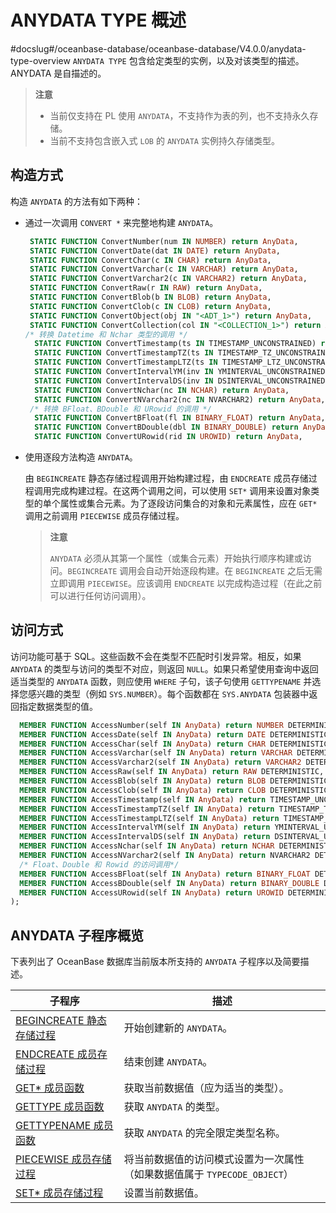 ANYDATA TYPE 概述 
====================================
#docslug#/oceanbase-database/oceanbase-database/V4.0.0/anydata-type-overview
`ANYDATA TYPE` 包含给定类型的实例，以及对该类型的描述。ANYDATA 是自描述的。
>**注意**
>
>* 当前仅支持在 PL 使用 `ANYDATA`，不支持作为表的列，也不支持永久存储。
>* 当前不支持包含嵌入式 `LOB` 的 `ANYDATA` 实例持久存储类型。

  




构造方式 
-------------------------

构造 `ANYDATA` 的方法有如下两种：

* 通过一次调用 `CONVERT *` 来完整地构建 `ANYDATA`。

  ```sql
   STATIC FUNCTION ConvertNumber(num IN NUMBER) return AnyData,
   STATIC FUNCTION ConvertDate(dat IN DATE) return AnyData,
   STATIC FUNCTION ConvertChar(c IN CHAR) return AnyData,
   STATIC FUNCTION ConvertVarchar(c IN VARCHAR) return AnyData,
   STATIC FUNCTION ConvertVarchar2(c IN VARCHAR2) return AnyData,
   STATIC FUNCTION ConvertRaw(r IN RAW) return AnyData,
   STATIC FUNCTION ConvertBlob(b IN BLOB) return AnyData,
   STATIC FUNCTION ConvertClob(c IN CLOB) return AnyData,
   STATIC FUNCTION ConvertObject(obj IN "<ADT_1>") return AnyData,
   STATIC FUNCTION ConvertCollection(col IN "<COLLECTION_1>") return AnyData,
  /* 转换 Datetime 和 Nchar 类型的调用 */
    STATIC FUNCTION ConvertTimestamp(ts IN TIMESTAMP_UNCONSTRAINED) return AnyData,
    STATIC FUNCTION ConvertTimestampTZ(ts IN TIMESTAMP_TZ_UNCONSTRAINED) return AnyData,
    STATIC FUNCTION ConvertTimestampLTZ(ts IN TIMESTAMP_LTZ_UNCONSTRAINED) return AnyData,
    STATIC FUNCTION ConvertIntervalYM(inv IN YMINTERVAL_UNCONSTRAINED) return AnyData,
    STATIC FUNCTION ConvertIntervalDS(inv IN DSINTERVAL_UNCONSTRAINED) return AnyData,
    STATIC FUNCTION ConvertNchar(nc IN NCHAR) return AnyData,
    STATIC FUNCTION ConvertNVarchar2(nc IN NVARCHAR2) return AnyData,
   /* 转换 BFloat、BDouble 和 URowid 的调用 */
    STATIC FUNCTION ConvertBFloat(fl IN BINARY_FLOAT) return AnyData,
    STATIC FUNCTION ConvertBDouble(dbl IN BINARY_DOUBLE) return AnyData,
    STATIC FUNCTION ConvertURowid(rid IN UROWID) return AnyData,
  ```

  


* 使用逐段方法构造 `ANYDATA`。 

  由 `BEGINCREATE` 静态存储过程调用开始构建过程，由 `ENDCREATE` 成员存储过程调用完成构建过程。在这两个调用之间，可以使用 `SET*` 调用来设置对象类型的单个属性或集合元素。为了逐段访问集合的对象和元素属性，应在 `GET*` 调用之前调用 `PIECEWISE` 成员存储过程。
  >**注意**
  >
  >`ANYDATA` 必须从其第一个属性（或集合元素）开始执行顺序构建或访问。`BEGINCREATE` 调用会自动开始逐段构建。在 `BEGINCREATE` 之后无需立即调用 `PIECEWISE`。应该调用 `ENDCREATE` 以完成构造过程（在此之前可以进行任何访问调用）。
  




访问方式 
-------------------------

访问功能可基于 SQL。这些函数不会在类型不匹配时引发异常。相反，如果 `ANYDATA` 的类型与访问的类型不对应，则返回 `NULL`。如果只希望使用查询中返回适当类型的 `ANYDATA` 函数，则应使用 `WHERE` 子句，该子句使用 `GETTYPENAME` 并选择您感兴趣的类型（例如 `SYS.NUMBER`）。每个函数都在 `SYS.ANYDATA` 包装器中返回指定数据类型的值。

```sql
  MEMBER FUNCTION AccessNumber(self IN AnyData) return NUMBER DETERMINISTIC,
  MEMBER FUNCTION AccessDate(self IN AnyData) return DATE DETERMINISTIC,
  MEMBER FUNCTION AccessChar(self IN AnyData) return CHAR DETERMINISTIC,
  MEMBER FUNCTION AccessVarchar(self IN AnyData) return VARCHAR DETERMINISTIC,
  MEMBER FUNCTION AccessVarchar2(self IN AnyData) return VARCHAR2 DETERMINISTIC,
  MEMBER FUNCTION AccessRaw(self IN AnyData) return RAW DETERMINISTIC,
  MEMBER FUNCTION AccessBlob(self IN AnyData) return BLOB DETERMINISTIC,
  MEMBER FUNCTION AccessClob(self IN AnyData) return CLOB DETERMINISTIC,
  MEMBER FUNCTION AccessTimestamp(self IN AnyData) return TIMESTAMP_UNCONSTRAINED DETERMINISTIC,
  MEMBER FUNCTION AccessTimestampTZ(self IN AnyData) return TIMESTAMP_TZ_UNCONSTRAINED DETERMINISTIC,
  MEMBER FUNCTION AccessTimestampLTZ(self IN AnyData) return TIMESTAMP_LTZ_UNCONSTRAINED DETERMINISTIC,
  MEMBER FUNCTION AccessIntervalYM(self IN AnyData) return YMINTERVAL_UNCONSTRAINED DETERMINISTIC,
  MEMBER FUNCTION AccessIntervalDS(self IN AnyData) return DSINTERVAL_UNCONSTRAINED DETERMINISTIC,
  MEMBER FUNCTION AccessNchar(self IN AnyData) return NCHAR DETERMINISTIC,
  MEMBER FUNCTION AccessNVarchar2(self IN AnyData) return NVARCHAR2 DETERMINISTIC,
  /* Float、Double 和 Rowid 的访问调用*/
  MEMBER FUNCTION AccessBFloat(self IN AnyData) return BINARY_FLOAT DETERMINISTIC,
  MEMBER FUNCTION AccessBDouble(self IN AnyData) return BINARY_DOUBLE DETERMINISTIC,
  MEMBER FUNCTION AccessURowid(self IN AnyData) return UROWID DETERMINISTIC
);
```



ANYDATA 子程序概览 
----------------------------------

下表列出了 OceanBase 数据库当前版本所支持的 `ANYDATA` 子程序以及简要描述。


|                                子程序                                |                      描述                       |
|-------------------------------------------------------------------|-----------------------------------------------|
| [BEGINCREATE 静态存储过程](../27.anydata-type/2.begincreate-static-stored-procedure.md) | 开始创建新的 `ANYDATA`。                             |
| [ENDCREATE 成员存储过程](../27.anydata-type/3.endcreate-stored-procedure.md)   | 结束创建 `ANYDATA`。                               |
| [GET\* 成员函数](../27.anydata-type/4.get-member-stored-procedure.md)         | 获取当前数据值（应为适当的类型）。                             |
| [GETTYPE 成员函数](../27.anydata-type/5.gettype-member-function.md)       | 获取 `ANYDATA` 的类型。                             |
| [GETTYPENAME 成员函数](../27.anydata-type/6.GET.md)   | 获取 `ANYDATA` 的完全限定类型名称。                       |
| [PIECEWISE 成员存储过程](../27.anydata-type/7.gettypename-member-function.md)   | 将当前数据值的访问模式设置为一次属性（如果数据值属于 `TYPECODE_OBJECT`） |
| [SET\* 成员存储过程](../27.anydata-type/8.set-member-stored-procedure.md)       | 设置当前数据值。                                      |


